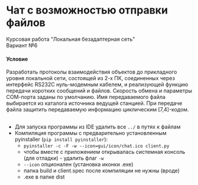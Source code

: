 # Чат с возможностью отправки файлов
Курсовая работа "Локальная безадаптерная сеть"  
Вариант №6  

#### Условие
Разработать протоколы взаимодействия объектов до прикладного уровня локальной сети, состоящей из 2-х ПК, соединенных
через интерфейс RS232C нуль-модемным кабелем, и реализующей функцию передачи коротких сообщений и файлов. Скорость 
обмена и параметры СОМ-порта заданы по умолчанию. Имя передаваемого файла выбирается из каталога источника ведущей 
станцией. При передаче файла защитить передаваемую информацию циклическим [7,4]-кодом.

##
 - Для запуска программы из IDE удалить все `../` в путях к файлам 
 - Компиляция программы с предварительно установленным pyinstaller (`pip install pyinstaller`):
   - `pyinstaller -c -F -w --icon=gui/icon/chat.ico client.py`
   - чтобы вместе с приложением открывалась системная консоль (для отладки) - удалить флаг `-w`
   - `--icon` опционален (установка иконки .exe)
   - папка build и client.spec после компиляции не нужны (вроде)
   - .exe в папке dist